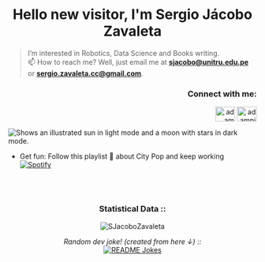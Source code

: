 <h1 align="center">Hello new visitor, I'm Sergio Jácobo Zavaleta</h1>

> I’m interested in Robotics, Data Science and Books writing.   
> 📫 How to reach me? Well, just email me at <a href="mailto:sjacobo@unitru.edu.pe"><b>sjacobo@unitru.edu.pe</b></a> or <a href="mailto:sergio.zavaleta.cc@gmail.com"><b>sergio.zavaleta.cc@gmail.com</b></a>.

<h3 align="right">Connect with me:</h3>
<p align="right">
  <a href="https://www.linkedin.com/in/sjacobozavaleta/" target="blank"><img align="center"
      src="https://raw.githubusercontent.com/rahuldkjain/github-profile-readme-generator/master/src/images/icons/Social/linked-in-alt.svg"
      alt="adam pithewan" height="30" width="40" /></a>
 <a href="https://twitter.com/JacoboZavaleta" target="blank"><img align="center"
      src="https://raw.githubusercontent.com/rahuldkjain/github-profile-readme-generator/master/src/images/icons/Social/twitter.svg"
      alt="adampithewan" height="30" width="40" /></a>
</p>

<picture>
  <source media="(prefers-color-scheme: dark)" srcset="https://img.freepik.com/vector-gratis/paisaje-urbano-noche-lluviosa-luces-neon_107791-17783.jpg?w=1800&t=st=1685069309~exp=1685069909~hmac=d0ab2bd6f785bf566c8999ad402282ccbc7b600f596a5bb05128e6539ab3eae8">
  <source media="(prefers-color-scheme: light)" srcset="https://img.freepik.com/vector-gratis/ilustracion-hitos-horizonte-ciudad_23-2148810177.jpg?w=1800&t=st=1685069172~exp=1685069772~hmac=a11d16a09a99c6b621e119685d0e8f92b098b9b8a876b11c53863dfc3c7c1479">
  <img alt="Shows an illustrated sun in light mode and a moon with stars in dark mode." src="https://user-images.githubusercontent.com/25423296/163456779-a8556205-d0a5-45e2-ac17-42d089e3c3f8.png">
</picture>

- Get fun: Follow this playlist 🎵 about City Pop and keep working <a href="https://open.spotify.com/playlist/7KFoK4LJ23EncELJwYmTDG?si=ce549f748e7d4162" target="_blank"><img src="https://img.shields.io/badge/Spotify-%231ED760.svg?&style=flat-square&logo=spotify&logoColor=white" alt="Spotify"></a>

</br>
</br>


<div align="center">

<h3>Statistical Data :: </h3>
<p><img align="center"
    src="https://github-readme-stats.vercel.app/api/top-langs?username=SJacoboZavaleta&show_icons=true&locale=en&bg_color=0d1117&text_color=ffffff&layout=compact"
    alt="SJacoboZavaleta" 
    bg_color=#808080/></p>
  
<i>Random dev joke! (created from here ↓) ::</i><br>
<a href="https://readme-jokes.vercel.app"><img align="center" src="https://readme-jokes.vercel.app/api" alt="README Jokes"></a>
  
</div>

<!---
SJacoboZavaleta/SJacoboZavaleta is a ✨ special ✨ repository because its `README.md` (this file) appears on your GitHub profile.
You can click the Preview link to take a look at your changes.

<a href="https://instagram.com/" target="blank"><img align="center"
      src="https://raw.githubusercontent.com/rahuldkjain/github-profile-readme-generator/master/src/images/icons/Social/instagram.svg"
      alt="" height="30" width="40" /></a>
  <a href="https://fb.com/adam pithen wala" target="blank"><img align="center"
      src="https://raw.githubusercontent.com/rahuldkjain/github-profile-readme-generator/master/src/images/icons/Social/facebook.svg"
      alt="adam pithen wala" height="30" width="40" /></a>

<a target="_blank" href="https://www.linkedin.com/in/absphreak/">🇱🇮🇳🇰🇪🇩🇮🇳</a> ●
  <a target="_blank" href="https://www.instagram.com/absphreak/">🇮🇳🇸🇹🇦🇬🇷🇦🇲</a> ●
  <a target="_blank" href="https://www.facebook.com/originalphreak/">🇫🇦🇨🇪🇧🇴🇴🇰</a> ●
  <a target="_blank" href="https://open.spotify.com/user/0170agi99s5hh187g7mtz245b">🇸🇵🇴🇹🇫🇾</a>
  <a target="_blank" href="https://dev.to/ABSphreak">🇸🇵🇴🇹🇮🇫🇾</a>

--->
